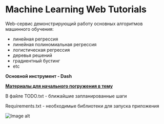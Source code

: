 # Machine Learning Web Tutorials 

Web-сервис демонстрирующий работу основных алгоритмов машинного обучения:

- линейная регрессия
- линейная полиномиальная регрессия
- логистическая регрессия
- деревья решений
- градиентный бустинг
- etc

**Основной инструмент - Dash**  

__[Материалы для начального погружения в тему](https://colab.research.google.com/drive/1D9z82lYVAoBoCAcTLPGmv-I-WFgzCH2d?usp=sharing)__

В файле TODO.txt - ближайшие запланированные шаги  

Requirements.txt - необходимые библиотеки для запуска приложения

![Image alt](https://github.com/a18091986/pet_projects/blob/main/ML%20algorithms%20web%20tutorial/pictures/preview.PNG)


